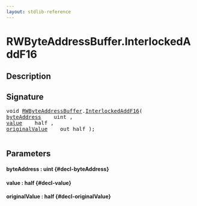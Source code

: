 ```yaml
---
layout: stdlib-reference
---
```


# RWByteAddressBuffer\.InterlockedAddF16

## Description





## Signature 

<pre>
void <a href="/stdlib-reference/types/RWByteAddressBuffer/index" class="code_type">RWByteAddressBuffer</a>.<a href="/stdlib-reference/types/RWByteAddressBuffer/InterlockedAddF16">InterlockedAddF16</a>(
<a href="/stdlib-reference/types/RWByteAddressBuffer/InterlockedAddF16#decl-byteAddress" class="code_param">byteAddress</a>    uint ,
<a href="/stdlib-reference/types/RWByteAddressBuffer/InterlockedAddF16#decl-value" class="code_param">value</a>    half ,
<a href="/stdlib-reference/types/RWByteAddressBuffer/InterlockedAddF16#decl-originalValue" class="code_param">originalValue</a>    out half );

</pre>

## Parameters

#### byteAddress  : uint {#decl-byteAddress}
#### value  : half {#decl-value}
#### originalValue  : half {#decl-originalValue}

